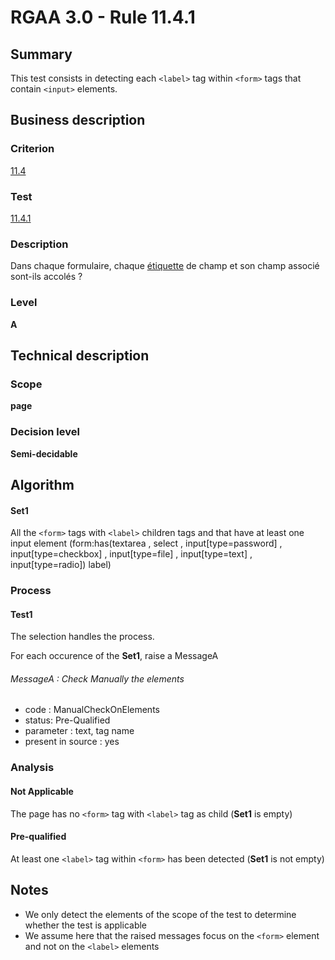 # RGAA 3.0 -  Rule 11.4.1

## Summary

This test consists in detecting each `<label>` tag within `<form>` tags that contain `<input>` elements.

## Business description

### Criterion

[11.4](http://references.modernisation.gouv.fr/referentiel-technique-0#crit-11-4)

### Test

[11.4.1](http://disic.github.io/rgaa_referentiel_en/RGAA3.0_Criteria_English_version_v1.html#test-11-4-1)

### Description

Dans chaque formulaire, chaque <a href="http://references.modernisation.gouv.fr/referentiel-technique-0#mEtiquette">&eacute;tiquette</a> de champ et son champ associ&eacute; sont-ils accol&eacute;s ?

### Level

**A**

## Technical description

### Scope

**page**

### Decision level

**Semi-decidable**

## Algorithm

#### Set1

All the `<form>` tags with `<label>` children tags and that have at least one input element (form:has(textarea , select , input[type=password] , input[type=checkbox] , input[type=file] , input[type=text] , input[type=radio]) label)

### Process

#### Test1

The selection handles the process.

For each occurence of the **Set1**, raise a MessageA

###### MessageA : Check Manually the elements

-   code : ManualCheckOnElements
-   status: Pre-Qualified
-   parameter : text, tag name
-   present in source : yes

### Analysis

#### Not Applicable

The page has no `<form>` tag with `<label>` tag as child (**Set1** is empty)

#### Pre-qualified

At least one `<label>` tag within `<form>` has been detected (**Set1** is not empty)

## Notes

-   We only detect the elements of the scope of the test to determine
    whether the test is applicable
-   We assume here that the raised messages focus on the `<form>` element
    and not on the `<label>` elements

